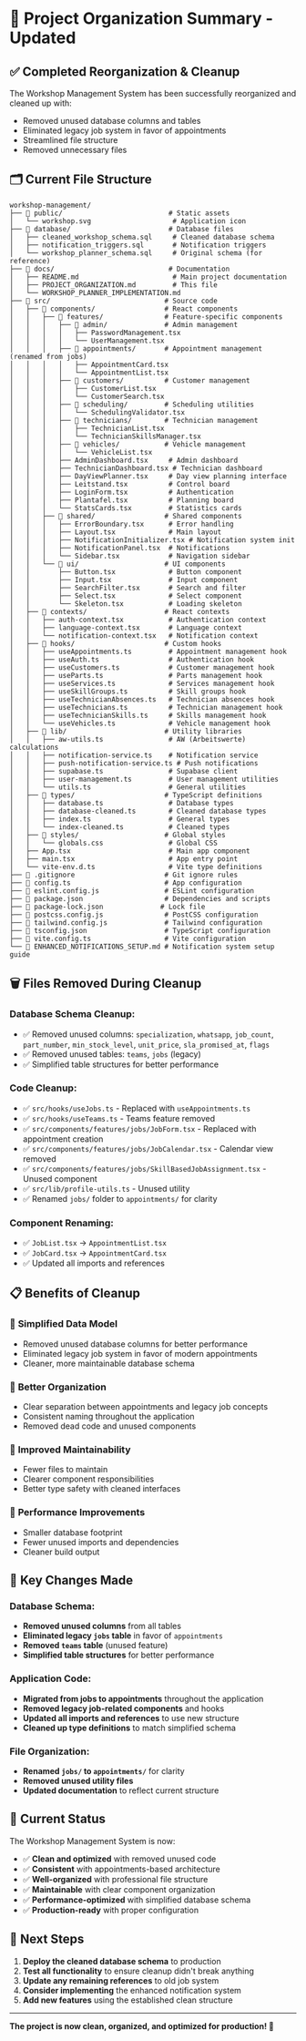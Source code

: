 # 📁 Project Organization Summary - Updated

## ✅ Completed Reorganization & Cleanup

The Workshop Management System has been successfully reorganized and cleaned up with:
- Removed unused database columns and tables
- Eliminated legacy job system in favor of appointments
- Streamlined file structure
- Removed unnecessary files

## 🗂️ Current File Structure

```
workshop-management/
├── 📁 public/                          # Static assets
│   └── workshop.svg                    # Application icon
├── 📁 database/                        # Database files
│   ├── cleaned_workshop_schema.sql     # Cleaned database schema
│   ├── notification_triggers.sql       # Notification triggers
│   └── workshop_planner_schema.sql     # Original schema (for reference)
├── 📁 docs/                            # Documentation
│   ├── README.md                       # Main project documentation
│   ├── PROJECT_ORGANIZATION.md         # This file
│   └── WORKSHOP_PLANNER_IMPLEMENTATION.md
├── 📁 src/                            # Source code
│   ├── 📁 components/                 # React components
│   │   ├── 📁 features/               # Feature-specific components
│   │   │   ├── 📁 admin/              # Admin management
│   │   │   │   ├── PasswordManagement.tsx
│   │   │   │   └── UserManagement.tsx
│   │   │   ├── 📁 appointments/       # Appointment management (renamed from jobs)
│   │   │   │   ├── AppointmentCard.tsx
│   │   │   │   └── AppointmentList.tsx
│   │   │   ├── 📁 customers/          # Customer management
│   │   │   │   ├── CustomerList.tsx
│   │   │   │   └── CustomerSearch.tsx
│   │   │   ├── 📁 scheduling/         # Scheduling utilities
│   │   │   │   └── SchedulingValidator.tsx
│   │   │   ├── 📁 technicians/        # Technician management
│   │   │   │   ├── TechnicianList.tsx
│   │   │   │   └── TechnicianSkillsManager.tsx
│   │   │   ├── 📁 vehicles/           # Vehicle management
│   │   │   │   └── VehicleList.tsx
│   │   │   ├── AdminDashboard.tsx     # Admin dashboard
│   │   │   ├── TechnicianDashboard.tsx # Technician dashboard
│   │   │   ├── DayViewPlanner.tsx     # Day view planning interface
│   │   │   ├── Leitstand.tsx          # Control board
│   │   │   ├── LoginForm.tsx          # Authentication
│   │   │   ├── Plantafel.tsx          # Planning board
│   │   │   └── StatsCards.tsx         # Statistics cards
│   │   ├── 📁 shared/                 # Shared components
│   │   │   ├── ErrorBoundary.tsx      # Error handling
│   │   │   ├── Layout.tsx             # Main layout
│   │   │   ├── NotificationInitializer.tsx # Notification system init
│   │   │   ├── NotificationPanel.tsx  # Notifications
│   │   │   └── Sidebar.tsx            # Navigation sidebar
│   │   └── 📁 ui/                     # UI components
│   │       ├── Button.tsx             # Button component
│   │       ├── Input.tsx              # Input component
│   │       ├── SearchFilter.tsx       # Search and filter
│   │       ├── Select.tsx             # Select component
│   │       └── Skeleton.tsx           # Loading skeleton
│   ├── 📁 contexts/                   # React contexts
│   │   ├── auth-context.tsx           # Authentication context
│   │   ├── language-context.tsx       # Language context
│   │   └── notification-context.tsx   # Notification context
│   ├── 📁 hooks/                      # Custom hooks
│   │   ├── useAppointments.ts         # Appointment management hook
│   │   ├── useAuth.ts                 # Authentication hook
│   │   ├── useCustomers.ts            # Customer management hook
│   │   ├── useParts.ts                # Parts management hook
│   │   ├── useServices.ts             # Services management hook
│   │   ├── useSkillGroups.ts          # Skill groups hook
│   │   ├── useTechnicianAbsences.ts   # Technician absences hook
│   │   ├── useTechnicians.ts          # Technician management hook
│   │   ├── useTechnicianSkills.ts     # Skills management hook
│   │   └── useVehicles.ts             # Vehicle management hook
│   ├── 📁 lib/                        # Utility libraries
│   │   ├── aw-utils.ts                # AW (Arbeitswerte) calculations
│   │   ├── notification-service.ts    # Notification service
│   │   ├── push-notification-service.ts # Push notifications
│   │   ├── supabase.ts                # Supabase client
│   │   ├── user-management.ts         # User management utilities
│   │   └── utils.ts                   # General utilities
│   ├── 📁 types/                      # TypeScript definitions
│   │   ├── database.ts                # Database types
│   │   ├── database-cleaned.ts        # Cleaned database types
│   │   ├── index.ts                   # General types
│   │   └── index-cleaned.ts           # Cleaned types
│   ├── 📁 styles/                     # Global styles
│   │   └── globals.css                # Global CSS
│   ├── App.tsx                        # Main app component
│   ├── main.tsx                       # App entry point
│   └── vite-env.d.ts                  # Vite type definitions
├── 📄 .gitignore                      # Git ignore rules
├── 📄 config.ts                       # App configuration
├── 📄 eslint.config.js                # ESLint configuration
├── 📄 package.json                    # Dependencies and scripts
├── 📄 package-lock.json              # Lock file
├── 📄 postcss.config.js               # PostCSS configuration
├── 📄 tailwind.config.js              # Tailwind configuration
├── 📄 tsconfig.json                   # TypeScript configuration
├── 📄 vite.config.ts                  # Vite configuration
└── 📄 ENHANCED_NOTIFICATIONS_SETUP.md # Notification system setup guide
```

## 🗑️ Files Removed During Cleanup

### Database Schema Cleanup:
- ✅ Removed unused columns: `specialization`, `whatsapp`, `job_count`, `part_number`, `min_stock_level`, `unit_price`, `sla_promised_at`, `flags`
- ✅ Removed unused tables: `teams`, `jobs` (legacy)
- ✅ Simplified table structures for better performance

### Code Cleanup:
- ✅ `src/hooks/useJobs.ts` - Replaced with `useAppointments.ts`
- ✅ `src/hooks/useTeams.ts` - Teams feature removed
- ✅ `src/components/features/jobs/JobForm.tsx` - Replaced with appointment creation
- ✅ `src/components/features/jobs/JobCalendar.tsx` - Calendar view removed
- ✅ `src/components/features/jobs/SkillBasedJobAssignment.tsx` - Unused component
- ✅ `src/lib/profile-utils.ts` - Unused utility
- ✅ Renamed `jobs/` folder to `appointments/` for clarity

### Component Renaming:
- ✅ `JobList.tsx` → `AppointmentList.tsx`
- ✅ `JobCard.tsx` → `AppointmentCard.tsx`
- ✅ Updated all imports and references

## 📋 Benefits of Cleanup

### 🎯 **Simplified Data Model**
- Removed unused database columns for better performance
- Eliminated legacy job system in favor of modern appointments
- Cleaner, more maintainable database schema

### 🔧 **Better Organization**
- Clear separation between appointments and legacy job concepts
- Consistent naming throughout the application
- Removed dead code and unused components

### 👥 **Improved Maintainability**
- Fewer files to maintain
- Clearer component responsibilities
- Better type safety with cleaned interfaces

### 🚀 **Performance Improvements**
- Smaller database footprint
- Fewer unused imports and dependencies
- Cleaner build output

## 🔄 Key Changes Made

### Database Schema:
- **Removed unused columns** from all tables
- **Eliminated legacy `jobs` table** in favor of `appointments`
- **Removed `teams` table** (unused feature)
- **Simplified table structures** for better performance

### Application Code:
- **Migrated from jobs to appointments** throughout the application
- **Removed legacy job-related components** and hooks
- **Updated all imports and references** to use new structure
- **Cleaned up type definitions** to match simplified schema

### File Organization:
- **Renamed `jobs/` to `appointments/`** for clarity
- **Removed unused utility files**
- **Updated documentation** to reflect current structure

## 🎉 Current Status

The Workshop Management System is now:

- ✅ **Clean and optimized** with removed unused code
- ✅ **Consistent** with appointments-based architecture
- ✅ **Well-organized** with professional file structure
- ✅ **Maintainable** with clear component organization
- ✅ **Performance-optimized** with simplified database schema
- ✅ **Production-ready** with proper configuration

## 🚀 Next Steps

1. **Deploy the cleaned database schema** to production
2. **Test all functionality** to ensure cleanup didn't break anything
3. **Update any remaining references** to old job system
4. **Consider implementing** the enhanced notification system
5. **Add new features** using the established clean structure

---

**The project is now clean, organized, and optimized for production! 🎉**